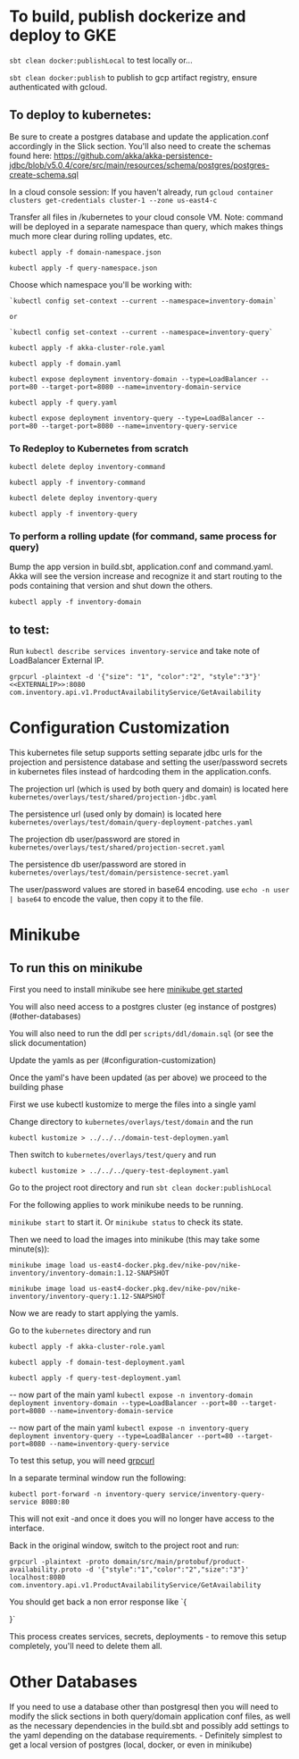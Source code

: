 # To build, publish dockerize and deploy to GKE

`sbt clean docker:publishLocal` to test locally or...

`sbt clean docker:publish` to publish to gcp artifact registry, ensure authenticated with gcloud.

## To deploy to kubernetes:

Be sure to create a postgres database and update the application.conf accordingly in the Slick section. You'll also need
to create the schemas found here: https://github.com/akka/akka-persistence-jdbc/blob/v5.0.4/core/src/main/resources/schema/postgres/postgres-create-schema.sql

In a cloud console session:
If you haven't already, run `gcloud container clusters get-credentials cluster-1 --zone us-east4-c`

Transfer all files in /kubernetes to your cloud console VM. Note: command will be deployed in a separate namespace
than query, which makes things much more clear during rolling updates, etc.

`kubectl apply -f domain-namespace.json`

`kubectl apply -f query-namespace.json`

Choose which namespace you'll be working with:

    `kubectl config set-context --current --namespace=inventory-domain`

    or

    `kubectl config set-context --current --namespace=inventory-query`

`kubectl apply -f akka-cluster-role.yaml`

`kubectl apply -f domain.yaml`

`kubectl expose deployment inventory-domain --type=LoadBalancer --port=80 --target-port=8080 --name=inventory-domain-service`

`kubectl apply -f query.yaml`

`kubectl expose deployment inventory-query --type=LoadBalancer --port=80 --target-port=8080 --name=inventory-query-service`

### To Redeploy to Kubernetes from scratch

`kubectl delete deploy inventory-command`

`kubectl apply -f inventory-command`

`kubectl delete deploy inventory-query`

`kubectl apply -f inventory-query`

### To perform a rolling update (for command, same process for query)

Bump the app version in build.sbt, application.conf and command.yaml. Akka will see the version increase and recognize
it and start routing to the pods containing that version and shut down the others.

`kubectl apply -f inventory-domain`

## to test:

Run `kubectl describe services inventory-service` and take note of LoadBalancer External IP.

`grpcurl -plaintext -d '{"size": "1", "color":"2", "style":"3"}' <<EXTERNALIP>>:8080 com.inventory.api.v1.ProductAvailabilityService/GetAvailability`


# Configuration Customization

This kubernetes file setup supports setting separate jdbc urls for the projection and persistence database and setting the user/password secrets in kubernetes files instead of hardcoding them in the application.confs.

The projection url (which is used by both query and domain) is located here
`kubernetes/overlays/test/shared/projection-jdbc.yaml`

The persistence url (used only by domain) is located here
`kubernetes/overlays/test/domain/query-deployment-patches.yaml`

The projection db user/password are stored in
`kubernetes/overlays/test/shared/projection-secret.yaml`

The persistence db user/password are stored in 
`kubernetes/overlays/test/domain/persistence-secret.yaml`

The user/password values are stored in base64 encoding.
use `echo -n user | base64` to encode the value, then copy it to the file. 




# Minikube

## To run this on minikube

First you need to install minikube see here [minikube get started](https://minikube.sigs.k8s.io/docs/start/)


You will also need access to a postgres cluster (eg instance of postgres) (#other-databases)

You will also need to run the ddl per `scripts/ddl/domain.sql` (or see the slick documentation)

Update the yamls as per (#configuration-customization)

Once the yaml's have been updated (as per above) we proceed to the building phase

First we use kubectl kustomize to merge the files into a single yaml

Change directory to `kubernetes/overlays/test/domain` and the run 

`kubectl kustomize > ../../../domain-test-deploymen.yaml`

Then switch to `kubernetes/overlays/test/query` and run

`kubectl kustomize > ../../../query-test-deployment.yaml`


Go to the project root directory and run `sbt clean docker:publishLocal`

For the following applies to work minikube needs to be running.

`minikube start` to start it.  Or `minikube status` to check its state.

Then we need to load the images into minikube (this may take some minute(s)):

`minikube image load us-east4-docker.pkg.dev/nike-pov/nike-inventory/inventory-domain:1.12-SNAPSHOT`

`minikube image load us-east4-docker.pkg.dev/nike-pov/nike-inventory/inventory-query:1.12-SNAPSHOT`

Now we are ready to start applying the yamls.

Go to the `kubernetes` directory and run

`kubectl apply -f akka-cluster-role.yaml`

`kubectl apply -f domain-test-deployment.yaml`

`kubectl apply -f query-test-deployment.yaml`

-- now part of the main yaml `kubectl expose -n inventory-domain deployment inventory-domain --type=LoadBalancer --port=80 --target-port=8080 --name=inventory-domain-service`

-- now part of the main yaml `kubectl expose -n inventory-query deployment inventory-query --type=LoadBalancer --port=80 --target-port=8080 --name=inventory-query-service`


To test this setup, you will need [grpcurl](https://github.com/fullstorydev/grpcurl)


In a separate terminal window run the following:

`kubectl port-forward -n inventory-query service/inventory-query-service 8080:80`

This will not exit -and once it does you will no longer have access to the interface.

Back in the original window, switch to the project root and run:

`grpcurl -plaintext -proto domain/src/main/protobuf/product-availability.proto -d '{"style":"1","color":"2","size":"3"}' localhost:8080 com.inventory.api.v1.ProductAvailabilityService/GetAvailability`

You should get back a non error response like 
`{

}`


This process creates services, secrets, deployments - to remove this setup completely, you'll need to delete them all.


# Other Databases

If you need to use a database other than postgresql then you will need to modify the slick sections in both query/domain application conf files, as well as the necessary dependencies in the build.sbt and possibly add settings to the yaml depending on the database requirements. - Definitely simplest to get a local version of postgres (local, docker, or even in minikube)